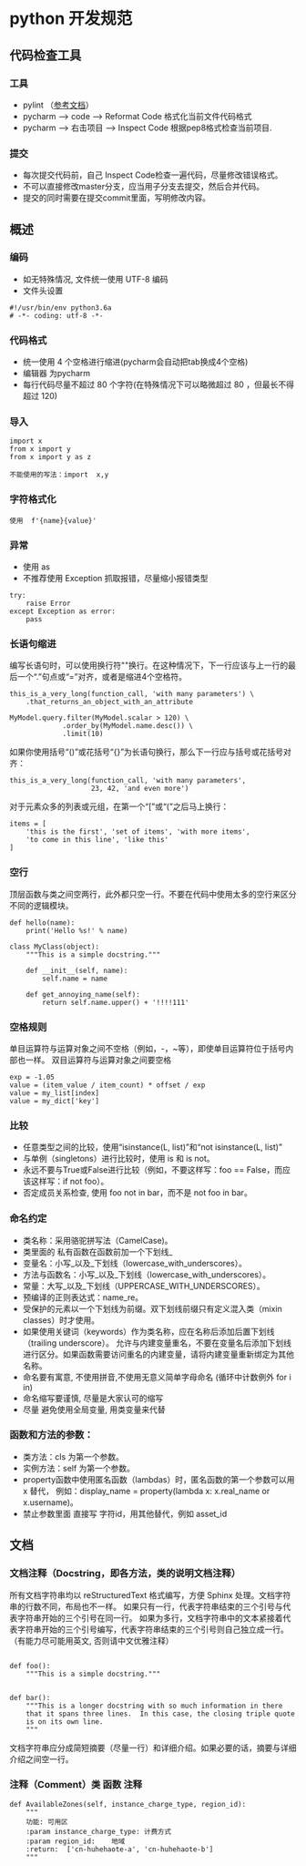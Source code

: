# python 开发规范

## 代码检查工具
### 工具
* pylint （[参考文档](https://pypi.org/project/pylint/)） 
* pycharm --> code --> Reformat Code  格式化当前文件代码格式
* pycharm --> 右击项目 --> Inspect Code  根据pep8格式检查当前项目.

### 提交
* 每次提交代码前，自己 Inspect Code检查一遍代码，尽量修改错误格式。
* 不可以直接修改master分支，应当用子分支去提交，然后合并代码。
* 提交的同时需要在提交commit里面，写明修改内容。



## 概述
### 编码
* 如无特殊情况, 文件统一使用 UTF-8 编码
* 文件头设置
```
#!/usr/bin/env python3.6a
# -*- coding: utf-8 -*-
```


### 代码格式

* 统一使用 4 个空格进行缩进(pycharm会自动把tab换成4个空格)
* 编辑器 为pycharm
* 每行代码尽量不超过 80 个字符(在特殊情况下可以略微超过 80 ，但最长不得超过 120)

### 导入
```
import x
from x import y
from x import y as z

不能使用的写法：import  x,y
```

### 字符格式化
`使用  f'{name}{value}'`


### 异常
* 使用 as 
* 不推荐使用 Exception 抓取报错，尽量缩小报错类型
```
try:
    raise Error
except Exception as error:
    pass
```


### 长语句缩进
编写长语句时，可以使用换行符""换行。在这种情况下，下一行应该与上一行的最后一个“.”句点或“=”对齐，或者是缩进4个空格符。

```
this_is_a_very_long(function_call, 'with many parameters') \
    .that_returns_an_object_with_an_attribute

MyModel.query.filter(MyModel.scalar > 120) \
             .order_by(MyModel.name.desc()) \
             .limit(10)
```

如果你使用括号“()”或花括号“{}”为长语句换行，那么下一行应与括号或花括号对齐：
```
this_is_a_very_long(function_call, 'with many parameters',
                    23, 42, 'and even more')
```
对于元素众多的列表或元组，在第一个“[”或“(”之后马上换行：
```
items = [
    'this is the first', 'set of items', 'with more items',
    'to come in this line', 'like this'
]
```

### 空行
顶层函数与类之间空两行，此外都只空一行。不要在代码中使用太多的空行来区分不同的逻辑模块。

```
def hello(name):
    print('Hello %s!' % name)

class MyClass(object):
    """This is a simple docstring."""

    def __init__(self, name):
        self.name = name

    def get_annoying_name(self):
        return self.name.upper() + '!!!!111'
```

### 空格规则
单目运算符与运算对象之间不空格（例如，-，~等），即使单目运算符位于括号内部也一样。
双目运算符与运算对象之间要空格

```
exp = -1.05
value = (item_value / item_count) * offset / exp
value = my_list[index]
value = my_dict['key']
```


### 比较

* 任意类型之间的比较，使用“isinstance(L, list)”和“not isinstance(L, list)”
* 与单例（singletons）进行比较时，使用 is 和 is not。
* 永远不要与True或False进行比较（例如，不要这样写：foo == False，而应该这样写：if not foo）。
* 否定成员关系检查, 使用 foo not in bar，而不是 not foo in bar。


### 命名约定
* 类名称：采用骆驼拼写法（CamelCase)。
* 类里面的 私有函数在函数前加一个下划线_
* 变量名：小写_以及_下划线（lowercase_with_underscores）。
* 方法与函数名：小写_以及_下划线（lowercase_with_underscores）。
* 常量：大写_以及_下划线（UPPERCASE_WITH_UNDERSCORES）。
* 预编译的正则表达式：name_re。
* 受保护的元素以一个下划线为前缀。双下划线前缀只有定义混入类（mixin classes）时才使用。
* 如果使用关键词（keywords）作为类名称，应在名称后添加后置下划线（trailing underscore）。 允许与内建变量重名，不要在变量名后添加下划线进行区分。如果函数需要访问重名的内建变量，请将内建变量重新绑定为其他名称。
* 命名要有寓意, 不使用拼音,不使用无意义简单字母命名 (循环中计数例外 for i in)
* 命名缩写要谨慎, 尽量是大家认可的缩写
* 尽量 避免使用全局变量, 用类变量来代替


### 函数和方法的参数：
* 类方法：cls 为第一个参数。
* 实例方法：self 为第一个参数。
* property函数中使用匿名函数（lambdas）时，匿名函数的第一个参数可以用 x 替代， 例如：display_name = property(lambda x: x.real_name or x.username)。
* 禁止参数里面 直接写  字符id，用其他替代，例如 asset_id

## 文档
### 文档注释（Docstring，即各方法，类的说明文档注释）
所有文档字符串均以 reStructuredText 格式编写，方便 Sphinx 处理。文档字符串的行数不同，布局也不一样。 如果只有一行，代表字符串结束的三个引号与代表字符串开始的三个引号在同一行。 如果为多行，文档字符串中的文本紧接着代表字符串开始的三个引号编写，代表字符串结束的三个引号则自己独立成一行。 （有能力尽可能用英文, 否则请中文优雅注释）

```

def foo():
    """This is a simple docstring."""


def bar():
    """This is a longer docstring with so much information in there    
    that it spans three lines.  In this case, the closing triple quote    
    is on its own line.    
    """
```

文档字符串应分成简短摘要（尽量一行）和详细介绍。如果必要的话，摘要与详细介绍之间空一行。

### 注释（Comment）类 函数 注释

```
def AvailableZones(self, instance_charge_type, region_id):
    """
    功能: 可用区
    :param instance_charge_type: 计费方式
    :param region_id:    地域
    :return:  ['cn-huhehaote-a', 'cn-huhehaote-b']
    """
```






